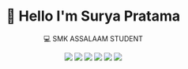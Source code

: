 <h1 align="center">👋 Hello I'm Surya Pratama</h1>
<p align="center">💻 SMK ASSALAAM STUDENT</p>
<p align="center">
  <img src="https://img.shields.io/badge/HTML-orange?logo=html5&logoColor=white" />
  <img src="https://img.shields.io/badge/CSS-blue?logo=css3&logoColor=white" />
  <img src="https://img.shields.io/badge/PHP-purple?logo=php&logoColor=white" />
  <img src="https://img.shields.io/badge/Laravel-red?logo=laravel&logoColor=white" />
  <img src="https://img.shields.io/badge/MySQL-blue?logo=mysql&logoColor=white" />
  <img src="https://img.shields.io/badge/Video%20Editing-grey?logo=adobe-premiere-pro&logoColor=white" />
</p>

